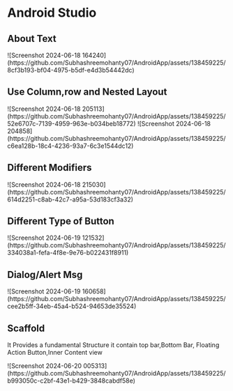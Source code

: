 <h1>Android Studio</h1>
<h2>About Text</h2>
![Screenshot 2024-06-18 164240](https://github.com/Subhashreemohanty07/AndroidApp/assets/138459225/8cf3b193-bf04-4975-b5df-e4d3b54442dc)
<h2>Use Column,row and Nested Layout</h2>
![Screenshot 2024-06-18 205113](https://github.com/Subhashreemohanty07/AndroidApp/assets/138459225/52e6707c-7139-4959-963e-b034beb18772)
![Screenshot 2024-06-18 204858](https://github.com/Subhashreemohanty07/AndroidApp/assets/138459225/c6ea128b-18c4-4236-93a7-6c3e1544dc12)
<h2>Different Modifiers</h2>
  ![Screenshot 2024-06-18 215030](https://github.com/Subhashreemohanty07/AndroidApp/assets/138459225/614d2251-c8ab-42c7-a95a-53d183cf3a32)
<h2>Different Type of Button</h2>
![Screenshot 2024-06-19 121532](https://github.com/Subhashreemohanty07/AndroidApp/assets/138459225/334038a1-fefa-4f8e-9e76-b022431f8911)
<h2>Dialog/Alert Msg</h2>
![Screenshot 2024-06-19 160658](https://github.com/Subhashreemohanty07/AndroidApp/assets/138459225/cee2b5ff-34eb-45a4-b524-94653de35524)
<h2>Scaffold</h2>
<p>It Provides a fundamental Structure it contain top bar,Bottom Bar, Floating Action Button,Inner Content view</p>
![Screenshot 2024-06-20 005313](https://github.com/Subhashreemohanty07/AndroidApp/assets/138459225/b993050c-c2bf-43e1-b429-3848cabdf58e)
